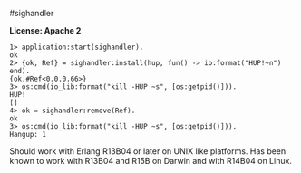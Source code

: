 #sighandler

**License: Apache 2**


    1> application:start(sighandler).
    ok
    2> {ok, Ref} = sighandler:install(hup, fun() -> io:format("HUP!~n") end).
    {ok,#Ref<0.0.0.66>}
    3> os:cmd(io_lib:format("kill -HUP ~s", [os:getpid()])).
    HUP!
    []
    4> ok = sighandler:remove(Ref).
    ok
    3> os:cmd(io_lib:format("kill -HUP ~s", [os:getpid()])).
    Hangup: 1

Should work with Erlang R13B04 or later on UNIX like platforms. Has been known to work with R13B04 and R15B on Darwin and with R14B04 on Linux.
